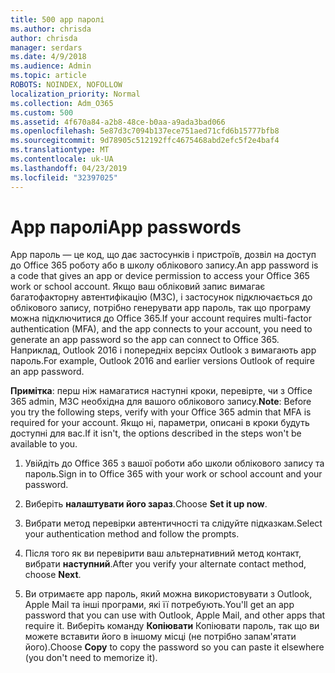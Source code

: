 ```yaml
---
title: 500 app паролі
ms.author: chrisda
author: chrisda
manager: serdars
ms.date: 4/9/2018
ms.audience: Admin
ms.topic: article
ROBOTS: NOINDEX, NOFOLLOW
localization_priority: Normal
ms.collection: Adm_O365
ms.custom: 500
ms.assetid: 4f670a84-a2b8-48ce-b0aa-a9ada3bad066
ms.openlocfilehash: 5e87d3c7094b137ece751aed71cfd6b15777bfb8
ms.sourcegitcommit: 9d78905c512192ffc4675468abd2efc5f2e4baf4
ms.translationtype: MT
ms.contentlocale: uk-UA
ms.lasthandoff: 04/23/2019
ms.locfileid: "32397025"
---
```

# <a name="app-passwords"></a><span data-ttu-id="e167f-102">App паролі</span><span class="sxs-lookup"><span data-stu-id="e167f-102">App passwords</span></span>

<span data-ttu-id="e167f-103">App пароль — це код, що дає застосунків і пристроїв, дозвіл на доступ до Office 365 роботу або в школу облікового запису.</span><span class="sxs-lookup"><span data-stu-id="e167f-103">An app password is a code that gives an app or device permission to access your Office 365 work or school account.</span></span> <span data-ttu-id="e167f-104">Якщо ваш обліковий запис вимагає багатофакторну автентифікацію (МЗС), і застосунок підключається до облікового запису, потрібно генерувати app пароль, так що програму можна підключитися до Office 365.</span><span class="sxs-lookup"><span data-stu-id="e167f-104">If your account requires multi-factor authentication (MFA), and the app connects to your account, you need to generate an app password so the app can connect to Office 365.</span></span> <span data-ttu-id="e167f-105">Наприклад, Outlook 2016 і попередніх версіях Outlook з вимагають app пароль.</span><span class="sxs-lookup"><span data-stu-id="e167f-105">For example, Outlook 2016 and earlier versions Outlook of require an app password.</span></span>

 <span data-ttu-id="e167f-106">**Примітка**: перш ніж намагатися наступні кроки, перевірте, чи з Office 365 admin, МЗС необхідна для вашого облікового запису.</span><span class="sxs-lookup"><span data-stu-id="e167f-106">**Note**: Before you try the following steps, verify with your Office 365 admin that MFA is required for your account.</span></span> <span data-ttu-id="e167f-107">Якщо ні, параметри, описані в кроки будуть доступні для вас.</span><span class="sxs-lookup"><span data-stu-id="e167f-107">If it isn't, the options described in the steps won't be available to you.</span></span>

1. <span data-ttu-id="e167f-108">Увійдіть до Office 365 з вашої роботи або школи облікового запису та пароль.</span><span class="sxs-lookup"><span data-stu-id="e167f-108">Sign in to Office 365 with your work or school account and your password.</span></span>

2. <span data-ttu-id="e167f-109">Виберіть **налаштувати його зараз**.</span><span class="sxs-lookup"><span data-stu-id="e167f-109">Choose **Set it up now**.</span></span>

3. <span data-ttu-id="e167f-110">Вибрати метод перевірки автентичності та слідуйте підказкам.</span><span class="sxs-lookup"><span data-stu-id="e167f-110">Select your authentication method and follow the prompts.</span></span>

4. <span data-ttu-id="e167f-111">Після того як ви перевірити ваш альтернативний метод контакт, вибрати **наступний**.</span><span class="sxs-lookup"><span data-stu-id="e167f-111">After you verify your alternate contact method, choose **Next**.</span></span>

5. <span data-ttu-id="e167f-112">Ви отримаєте app пароль, який можна використовувати з Outlook, Apple Mail та інші програми, які її потребують.</span><span class="sxs-lookup"><span data-stu-id="e167f-112">You'll get an app password that you can use with Outlook, Apple Mail, and other apps that require it.</span></span> <span data-ttu-id="e167f-113">Виберіть команду **Копіювати** Копіювати пароль, так що ви можете вставити його в іншому місці (не потрібно запам'ятати його).</span><span class="sxs-lookup"><span data-stu-id="e167f-113">Choose **Copy** to copy the password so you can paste it elsewhere (you don't need to memorize it).</span></span>
